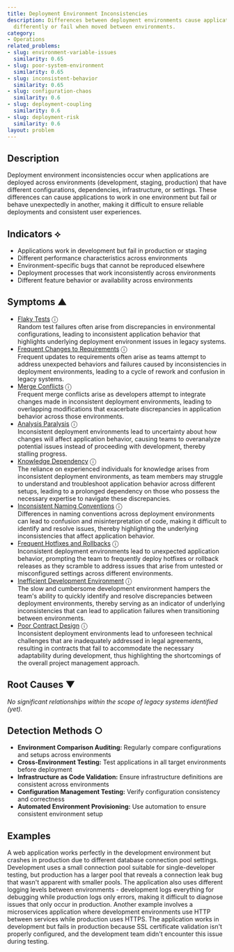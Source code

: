 ```yaml
---
title: Deployment Environment Inconsistencies
description: Differences between deployment environments cause applications to behave
  differently or fail when moved between environments.
category:
- Operations
related_problems:
- slug: environment-variable-issues
  similarity: 0.65
- slug: poor-system-environment
  similarity: 0.65
- slug: inconsistent-behavior
  similarity: 0.65
- slug: configuration-chaos
  similarity: 0.6
- slug: deployment-coupling
  similarity: 0.6
- slug: deployment-risk
  similarity: 0.6
layout: problem
---
```


## Description

Deployment environment inconsistencies occur when applications are deployed across environments (development, staging, production) that have different configurations, dependencies, infrastructure, or settings. These differences can cause applications to work in one environment but fail or behave unexpectedly in another, making it difficult to ensure reliable deployments and consistent user experiences.

## Indicators ⟡

- Applications work in development but fail in production or staging
- Different performance characteristics across environments
- Environment-specific bugs that cannot be reproduced elsewhere
- Deployment processes that work inconsistently across environments
- Different feature behavior or availability across environments

## Symptoms ▲
- [Flaky Tests](flaky-tests.md) <span class="info-tooltip" title="Confidence: 0.454, Strength: 0.761">ⓘ</span>
<br/>  Random test failures often arise from discrepancies in environmental configurations, leading to inconsistent application behavior that highlights underlying deployment environment issues in legacy systems.
- [Frequent Changes to Requirements](frequent-changes-to-requirements.md) <span class="info-tooltip" title="Confidence: 0.440, Strength: 0.649">ⓘ</span>
<br/>  Frequent updates to requirements often arise as teams attempt to address unexpected behaviors and failures caused by inconsistencies in deployment environments, leading to a cycle of rework and confusion in legacy systems.
- [Merge Conflicts](merge-conflicts.md) <span class="info-tooltip" title="Confidence: 0.417, Strength: 0.680">ⓘ</span>
<br/>  Frequent merge conflicts arise as developers attempt to integrate changes made in inconsistent deployment environments, leading to overlapping modifications that exacerbate discrepancies in application behavior across those environments.
- [Analysis Paralysis](analysis-paralysis.md) <span class="info-tooltip" title="Confidence: 0.384, Strength: 0.772">ⓘ</span>
<br/>  Inconsistent deployment environments lead to uncertainty about how changes will affect application behavior, causing teams to overanalyze potential issues instead of proceeding with development, thereby stalling progress.
- [Knowledge Dependency](knowledge-dependency.md) <span class="info-tooltip" title="Confidence: 0.344, Strength: 0.791">ⓘ</span>
<br/>  The reliance on experienced individuals for knowledge arises from inconsistent deployment environments, as team members may struggle to understand and troubleshoot application behavior across different setups, leading to a prolonged dependency on those who possess the necessary expertise to navigate these discrepancies.
- [Inconsistent Naming Conventions](inconsistent-naming-conventions.md) <span class="info-tooltip" title="Confidence: 0.339, Strength: 0.670">ⓘ</span>
<br/>  Differences in naming conventions across deployment environments can lead to confusion and misinterpretation of code, making it difficult to identify and resolve issues, thereby highlighting the underlying inconsistencies that affect application behavior.
- [Frequent Hotfixes and Rollbacks](frequent-hotfixes-and-rollbacks.md) <span class="info-tooltip" title="Confidence: 0.321, Strength: 0.653">ⓘ</span>
<br/>  Inconsistent deployment environments lead to unexpected application behavior, prompting the team to frequently deploy hotfixes or rollback releases as they scramble to address issues that arise from untested or misconfigured settings across different environments.
- [Inefficient Development Environment](inefficient-development-environment.md) <span class="info-tooltip" title="Confidence: 0.309, Strength: 0.687">ⓘ</span>
<br/>  The slow and cumbersome development environment hampers the team's ability to quickly identify and resolve discrepancies between deployment environments, thereby serving as an indicator of underlying inconsistencies that can lead to application failures when transitioning between environments.
- [Poor Contract Design](poor-contract-design.md) <span class="info-tooltip" title="Confidence: 0.307, Strength: 0.782">ⓘ</span>
<br/>  Inconsistent deployment environments lead to unforeseen technical challenges that are inadequately addressed in legal agreements, resulting in contracts that fail to accommodate the necessary adaptability during development, thus highlighting the shortcomings of the overall project management approach.

## Root Causes ▼

*No significant relationships within the scope of legacy systems identified (yet).*

## Detection Methods ○

- **Environment Comparison Auditing:** Regularly compare configurations and setups across environments
- **Cross-Environment Testing:** Test applications in all target environments before deployment
- **Infrastructure as Code Validation:** Ensure infrastructure definitions are consistent across environments
- **Configuration Management Testing:** Verify configuration consistency and correctness
- **Automated Environment Provisioning:** Use automation to ensure consistent environment setup

## Examples

A web application works perfectly in the development environment but crashes in production due to different database connection pool settings. Development uses a small connection pool suitable for single-developer testing, but production has a larger pool that reveals a connection leak bug that wasn't apparent with smaller pools. The application also uses different logging levels between environments - development logs everything for debugging while production logs only errors, making it difficult to diagnose issues that only occur in production. Another example involves a microservices application where development environments use HTTP between services while production uses HTTPS. The application works in development but fails in production because SSL certificate validation isn't properly configured, and the development team didn't encounter this issue during testing.
